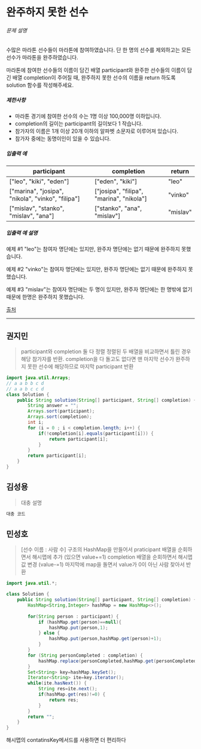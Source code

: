 # 완주하지 못한 선수



###### 문제 설명

수많은 마라톤 선수들이 마라톤에 참여하였습니다. 단 한 명의 선수를 제외하고는 모든 선수가 마라톤을 완주하였습니다.

마라톤에 참여한 선수들의 이름이 담긴 배열 participant와 완주한 선수들의 이름이 담긴 배열 completion이 주어질 때, 완주하지 못한 선수의 이름을 return 하도록 solution 함수를 작성해주세요.

##### 제한사항

- 마라톤 경기에 참여한 선수의 수는 1명 이상 100,000명 이하입니다.
- completion의 길이는 participant의 길이보다 1 작습니다.
- 참가자의 이름은 1개 이상 20개 이하의 알파벳 소문자로 이루어져 있습니다.
- 참가자 중에는 동명이인이 있을 수 있습니다.

##### 입출력 예

| participant                                       | completion                               | return   |
| ------------------------------------------------- | ---------------------------------------- | -------- |
| ["leo", "kiki", "eden"]                           | ["eden", "kiki"]                         | "leo"    |
| ["marina", "josipa", "nikola", "vinko", "filipa"] | ["josipa", "filipa", "marina", "nikola"] | "vinko"  |
| ["mislav", "stanko", "mislav", "ana"]             | ["stanko", "ana", "mislav"]              | "mislav" |

##### 입출력 예 설명

예제 #1
"leo"는 참여자 명단에는 있지만, 완주자 명단에는 없기 때문에 완주하지 못했습니다.

예제 #2
"vinko"는 참여자 명단에는 있지만, 완주자 명단에는 없기 때문에 완주하지 못했습니다.

예제 #3
"mislav"는 참여자 명단에는 두 명이 있지만, 완주자 명단에는 한 명밖에 없기 때문에 한명은 완주하지 못했습니다.

[출처](http://hsin.hr/coci/archive/2014_2015/contest2_tasks.pdf)



---------------





## 권지민

> participant와 completion 둘 다 정렬
> 정렬된 두 배열을 비교하면서 틀린 경우 해당 참가자를 반환.
> completion을 다 돌고도 없다면 맨 마지막 선수가 완주하지 못한 선수에 해당하므로 마지막 participant 반환

```java
import java.util.Arrays;
// a a b b c d 
// a a b c c d
class Solution {
    public String solution(String[] participant, String[] completion) {
        String answer = "";
        Arrays.sort(participant);
        Arrays.sort(completion);
        int i;
        for (i = 0 ; i < completion.length; i++) {
            if(!completion[i].equals(participant[i])) {
                return participant[i];
            }
        }
        return participant[i];
    }
}
```





## 김성용

> 대충 설명

```python
대충 코드
```





## 민성호

> [선수 이름 : 사람 수] 구조의 HashMap을 만들어서
> praticipant 배열을 순회하면서 해시맵에 추가 (있으면 value+=1)
> completion 배열을 순회하면서 해시맵 값 변경 (value-=1)
> 마지막에 map을 돌면서 value가 0이 아닌 사람 찾아서 반환

```java
import java.util.*;

class Solution {
    public String solution(String[] participant, String[] completion) {
        HashMap<String,Integer> hashMap = new HashMap<>();
        
        for(String person : participant) {
            if (hashMap.get(person)==null){
                hashMap.put(person,1);
            } else {
                hashMap.put(person,hashMap.get(person)+1);
            }
        }
        for (String personCompleted : completion) {
            hashMap.replace(personCompleted,hashMap.get(personCompleted)-1);
        }
        Set<String> key=hashMap.keySet();
        Iterator<String> ite=key.iterator();
        while(ite.hasNext()) {
            String res=ite.next();
            if(hashMap.get(res)!=0) {
                return res;
            }
        }
        return "";
    }
}
```

해시맵의 contatinsKey메서드를 사용하면 더 편리하다